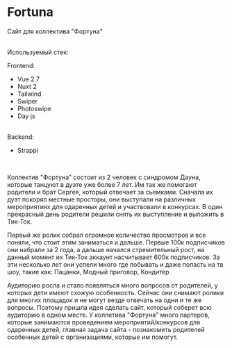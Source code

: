 # Fortuna
Сайт для коллектива "Фортуна"

<br> Используемый стек:

Frontend: 
* Vue 2.7
* Nuxt 2
* Tailwind
* Swiper
* Photoswipe
* Day js

<br>Backend: 
* Strappi
<br>

Коллектив "Фортуна" состоит из 2 человек с синдромом Дауна, которые танцуют в дуэте уже более 7 лет. Им так же помогают родители и брат Сергея,
который отвечает за сьемками. Сначала их дуэт покорял местные просторы, они выступали на различных мероприятиях для одаренных детей и участвовали в конкурсах.
В один прекрасный день родители решили снять их выступление и выложить в Тик-Ток. 

Первый же ролик собрал огромное количество просмотров и все поняли, что стоит
этим заниматься и дальше. Первые 100к подписчиков они набрали за 2 года, а дальше начался стремительный рост, на данный момент их Тик-Ток аккаунт 
насчитывает 600к подписчиков. За эти несколько лет они успели много где побывать и даже попасть на тв шоу, такие как: Пацанки, Модный приговор, Кондитер

Аудиторию росла и стало появляться много вопросов от родителей, у которых дети имеют схожую особенность. Сейчас они снимают ролики для многих площадок и не могут везде
отвечать на одни и те же вопросы. Поэтому пришла идея сделать сайт, который соберет всю аудиторию в одном месте. У коллетива "Фортуна" много партеров, которые 
занимаются проведением мероприятий/конкурсов для одаренных детей, главная задача сайта - познакомить родителей особенных детей с организациями, которые им помогут.






